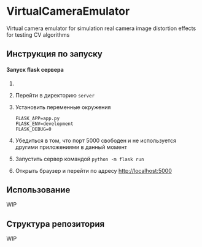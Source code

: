 # VirtualCameraEmulator
Virtual camera emulator for simulation real camera image distortion effects for testing CV algorithms

## Инструкция по запуску

#### Запуск flask сервера
1.
2. Перейти в директорию `server`
3. Установить переменные окружения
    ```
    FLASK_APP=app.py
    FLASK_ENV=development
    FLASK_DEBUG=0
    ```

4. Убедиться в том, что порт 5000 свободен и не используется другими приложениями в данный момент
5. Запустить сервер командой `python -m flask run`
6. Открыть браузер и перейти по адресу [http://localhost:5000](http://localhost:5000)

## Использование
WIP

## Структура репозитория
WIP